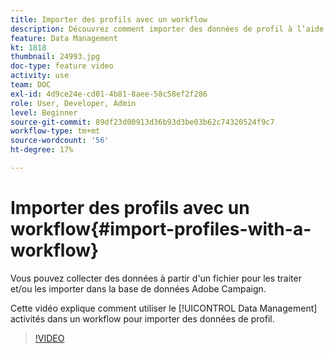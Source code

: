 ```yaml
---
title: Importer des profils avec un workflow
description: Découvrez comment importer des données de profil à l’aide d’un workflow.
feature: Data Management
kt: 1818
thumbnail: 24993.jpg
doc-type: feature video
activity: use
team: DOC
exl-id: 4d9ce24e-cd01-4b81-8aee-58c58ef2f286
role: User, Developer, Admin
level: Beginner
source-git-commit: 89df23d00913d36b93d3be03b62c74320524f9c7
workflow-type: tm+mt
source-wordcount: '56'
ht-degree: 17%

---
```


# Importer des profils avec un workflow{#import-profiles-with-a-workflow}

Vous pouvez collecter des données à partir d&#39;un fichier pour les traiter et/ou les importer dans la base de données Adobe Campaign.

Cette vidéo explique comment utiliser le [!UICONTROL Data Management] activités dans un workflow pour importer des données de profil.

>[!VIDEO](https://video.tv.adobe.com/v/24993?quality=12&learn=on)
